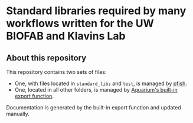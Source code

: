 # Standard libraries required by many workflows written for the UW BIOFAB and Klavins Lab

## About this repository 
This repository contains two sets of files:
- One, with files located in `standard_libs` and `test`, is managed by [pfish](https://github.com/klavinslab/pfish).
- One, located in all other folders, is managed by [Aquarium's built-in export function](https://www.aquarium.bio/?category=Community&content=Exporting). 

Documentation is generated by the built-in export function and updated manually.
